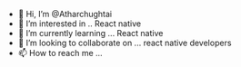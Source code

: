 - 👋 Hi, I’m @Atharchughtai
- 👀 I’m interested in .. React native 
- 🌱 I’m currently learning ... React native 
- 💞️ I’m looking to collaborate on ... react native developers 
- 📫 How to reach me ...

<!---
Atharchughtai/Atharchughtai is a ✨ special ✨ repository because its `README.md` (this file) appears on your GitHub profile.
You can click the Preview link to take a look at your changes.
--->
